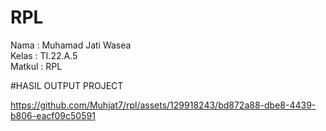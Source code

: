 # RPL
Nama : Muhamad Jati Wasea <br>
Kelas : TI.22.A.5 <br>
Matkul : RPL <br>

#HASIL OUTPUT PROJECT


https://github.com/Muhjat7/rpl/assets/129918243/bd872a88-dbe8-4439-b806-eacf09c50591


